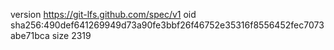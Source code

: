 version https://git-lfs.github.com/spec/v1
oid sha256:490def641269949d73a90fe3bbf26f46752e35316f8556452fec7073abe71bca
size 2319
